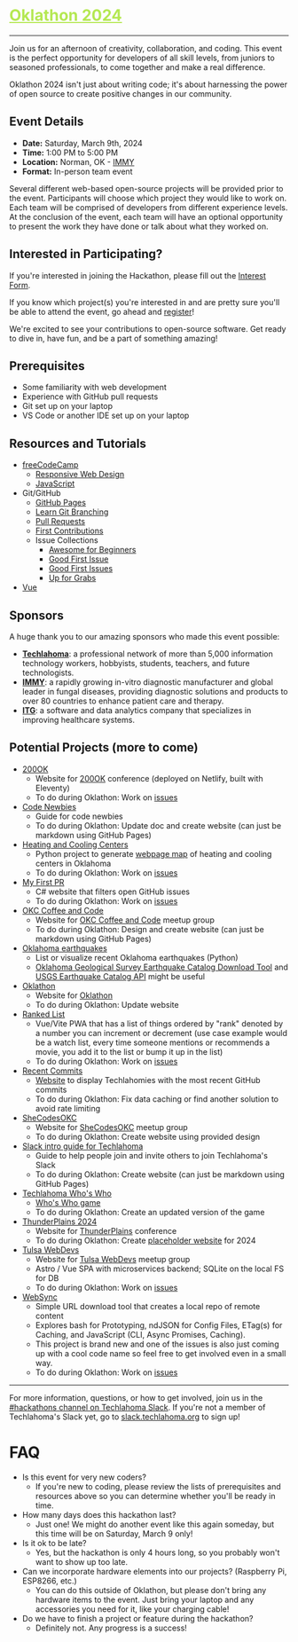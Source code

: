 <h1><a href="https://github.com/techlahoma/oklathon/" style="color: #B5E853;">Oklathon 2024</a></h1>

<hr />

Join us for an afternoon of creativity, collaboration, and coding. This event is the perfect opportunity for developers of all skill levels, from juniors to seasoned professionals, to come together and make a real difference. 

Oklathon 2024 isn't just about writing code; it's about harnessing the power of open source to create positive changes in our community.

## Event Details

* **Date:** Saturday, March 9th, 2024  
* **Time:** 1:00 PM to 5:00 PM  
* **Location:** Norman, OK - [IMMY](https://maps.app.goo.gl/t8X6L1gHGjDrwVYD6)
* **Format:** In-person team event

Several different web-based open-source projects will be provided prior to the event. Participants will choose which project they would like to work on. Each team will be comprised of developers from different experience levels. At the conclusion of the event, each team will have an optional opportunity to present the work they have done or talk about what they worked on.

## Interested in Participating?

If you're interested in joining the Hackathon, please fill out the [Interest Form](https://docs.google.com/forms/d/e/1FAIpQLSf4D8tSHEjMSJL2pnNjWYyRLuXBYTbLC3i_V9rx2uM2Y4jmCg/viewform).

If you know which project(s) you're interested in and are pretty sure you'll be able to attend the event, go ahead and [register](https://forms.gle/aW11ad1mjoEZE2jVA)!

We're excited to see your contributions to open-source software. Get ready to dive in, have fun, and be a part of something amazing!

## Prerequisites

* Some familiarity with web development
* Experience with GitHub pull requests
* Git set up on your laptop
* VS Code or another IDE set up on your laptop

## Resources and Tutorials

* [freeCodeCamp](https://www.freecodecamp.org/)
  * [Responsive Web Design](https://www.freecodecamp.org/learn/2022/responsive-web-design/)
  * [JavaScript](https://www.freecodecamp.org/learn/javascript-algorithms-and-data-structures-v8/)
* Git/GitHub 
  * [GitHub Pages](https://pages.github.com/)
  * [Learn Git Branching](https://learngitbranching.js.org/)
  * [Pull Requests](https://docs.github.com/en/pull-requests/collaborating-with-pull-requests/proposing-changes-to-your-work-with-pull-requests/creating-a-pull-request)
  * [First Contributions](https://github.com/firstcontributions/first-contributions)
  * Issue Collections
    * [Awesome for Beginners](https://github.com/MunGell/awesome-for-beginners)
    * [Good First Issue](https://goodfirstissue.dev/)
    * [Good First Issues](https://goodfirstissues.com/)
    * [Up for Grabs](https://up-for-grabs.net/)
* [Vue](https://vuejs.org/tutorial)

## Sponsors

A huge thank you to our amazing sponsors who made this event possible:

- **[Techlahoma](https://www.techlahoma.org/)**: a professional network of more than 5,000 information technology workers, hobbyists, students, teachers, and future technologists.
- **[IMMY](https://immy.com/)**: a rapidly growing in-vitro diagnostic manufacturer and global leader in fungal diseases, providing diagnostic solutions and products to over 80 countries to enhance patient care and therapy.
- **[ITG](https://www.immytech.com/)**: a software and data analytics company that specializes in improving healthcare systems.

## Potential Projects (more to come)

- [200OK](https://github.com/techlahoma/200ok-site)
  - Website for [200OK](https://200ok.us/) conference (deployed on Netlify, built with Eleventy)
  - To do during Oklathon: Work on [issues](https://github.com/techlahoma/200ok-site/issues?q=is%3Aissue+is%3Aopen+label%3Aoklathon)
- [Code Newbies](https://github.com/techlahoma/code-newbies)
  - Guide for code newbies
  - To do during Oklathon: Update doc and create website (can just be markdown using GitHub Pages)
- [Heating and Cooling Centers](https://github.com/alex-code4okc/oklahoma_cooling_centers_python)
  - Python project to generate [webpage map](https://alex-code4okc.github.io/oklahoma_cooling_centers_python/) of heating and cooling centers in Oklahoma
  - To do during Oklathon: Work on [issues](https://github.com/alex-code4okc/oklahoma_cooling_centers_python/issues)
- [My First PR](https://github.com/jacrys/my-first-pr)
  - C# website that filters open GitHub issues
  - To do during Oklathon: Work on [issues](https://github.com/jacrys/my-first-pr/issues)
- [OKC Coffee and Code](https://github.com/kacollins/okc-coffee-and-code)
  - Website for [OKC Coffee and Code](https://www.meetup.com/okccoffeeandcode/) meetup group
  - To do during Oklathon: Design and create website (can just be markdown using GitHub Pages)
- [Oklahoma earthquakes](https://github.com/somet-code/oklahoma_earthquakes)
  - List or visualize recent Oklahoma earthquakes (Python)
  - [Oklahoma Geological Survey Earthquake Catalog Download Tool](https://ogsweb.ou.edu/eq_catalog/) and [USGS Earthquake Catalog API](https://earthquake.usgs.gov/fdsnws/event/1/) might be useful
- [Oklathon](https://github.com/techlahoma/oklathon)
  - Website for [Oklathon](https://hack.techlahoma.org/)
  - To do during Oklathon: Update website
- [Ranked List](https://github.com/cotterjd/ranked-list)
  - Vue/Vite PWA that has a list of things ordered by "rank" denoted by a number you can increment or decrement (use case example would be a watch list, every time someone mentions or recommends a movie, you add it to the list or bump it up in the list)
  - To do during Oklathon: Work on [issues](https://github.com/cotterjd/ranked-list/issues)
- [Recent Commits](https://github.com/kacollins/recent-commits)
  - [Website](https://kacollins.github.io/recent-commits/) to display Techlahomies with the most recent GitHub commits
  - To do during Oklathon: Fix data caching or find another solution to avoid rate limiting
- [SheCodesOKC](https://github.com/shecodesokc/shecodesokc.org)
  - Website for [SheCodesOKC](https://www.meetup.com/shecodesokc) meetup group
  - To do during Oklathon: Create website using provided design
- [Slack intro guide for Techlahoma](https://github.com/techlahoma/slack-guide)
  - Guide to help people join and invite others to join Techlahoma's Slack
  - To do during Oklathon: Create website (can just be markdown using GitHub Pages)
- [Techlahoma Who's Who](https://github.com/FreeCodeCampOKC/techlahoma-whos-who)
  - [Who's Who game](https://freecodecampokc.github.io/techlahoma-whos-who/)
  - To do during Oklathon: Create an updated version of the game
- [ThunderPlains 2024](https://github.com/techlahoma/thunderplains-2024)
  - Website for [ThunderPlains](https://thunderplainsconf.com/) conference
  - To do during Oklathon: Create [placeholder website](https://github.com/techlahoma/thunderplains-2024/issues/1) for 2024
- [Tulsa WebDevs](https://github.com/tulsawebdevs/website)
  - Website for [Tulsa WebDevs](https://www.meetup.com/tulsa-web-devs/) meetup group
  - Astro / Vue SPA with microservices backend; SQLite on the local FS for DB
  - To do during Oklathon: Work on [issues](https://github.com/tulsawebdevs/website/issues)
- [WebSync](https://github.com/jtsmedley/WebSync)
  - Simple URL download tool that creates a local repo of remote content
  - Explores bash for Prototyping, ndJSON for Config Files, ETag(s) for Caching, and JavaScript (CLI, Async Promises, Caching).
  - This project is brand new and one of the issues is also just coming up with a cool code name so feel free to get involved even in a small way.
  - To do during Oklathon: Work on [issues](https://github.com/jtsmedley/WebSync/issues)

---

For more information, questions, or how to get involved, join us in the [#hackathons channel on Techlahoma Slack](https://techlahoma.slack.com/archives/C0658NNE6LS). If you're not a member of Techlahoma's Slack yet, go to [slack.techlahoma.org](http://slack.techlahoma.org/) to sign up!

# FAQ

* Is this event for very new coders?
  * If you're new to coding, please review the lists of prerequisites and resources above so you can determine whether you'll be ready in time.
* How many days does this hackathon last?
  * Just one! We might do another event like this again someday, but this time will be on Saturday, March 9 only!
* Is it ok to be late?
  * Yes, but the hackathon is only 4 hours long, so you probably won't want to show up too late.
* Can we incorporate hardware elements into our projects? (Raspberry Pi, ESP8266, etc.)
  * You can do this outside of Oklathon, but please don't bring any hardware items to the event. Just bring your laptop and any accessories you need for it, like your charging cable!
* Do we have to finish a project or feature during the hackathon?
  * Definitely not. Any progress is a success!
